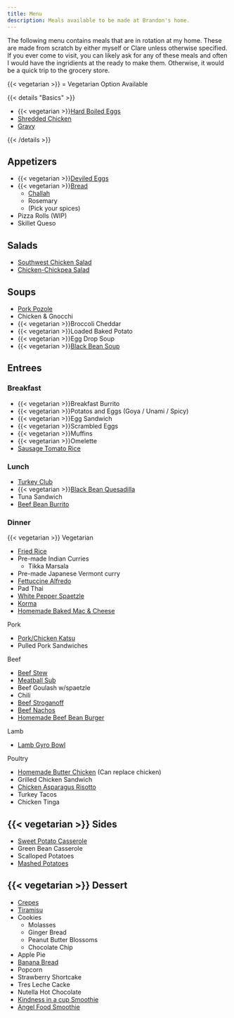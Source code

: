```yaml
---
title: Menu
description: Meals available to be made at Brandon's home.
---
```


The following menu contains meals that are in rotation at my home. These are made from scratch by either myself or Clare unless otherwise specified. If you ever come to visit, you can likely ask for any of these meals and often I would have the ingridients at the ready to make them. Otherwise, it would be a quick trip to the grocery store.

{{< vegetarian >}} = Vegetarian Option Available

{{< details "Basics" >}}
- {{< vegetarian >}}[Hard Boiled Eggs](hard-boiled-eggs/)
- [Shredded Chicken](shredded-chicken/)
- [Gravy](gravy/)

{{< /details >}}

## Appetizers

- {{< vegetarian >}}[Deviled Eggs](deviled-eggs/)
- {{< vegetarian >}}[Bread](bread/)
    * [Challah](challah/)
    * Rosemary
    * (Pick your spices)
- Pizza Rolls (WIP)
- Skillet Queso

## Salads
- [Southwest Chicken Salad](southwest-chicken-salad/)
- [Chicken-Chickpea Salad](chicken-chickpea-salad/)

## Soups

- [Pork Pozole](pork-pozole/)
- Chicken & Gnocchi
- {{< vegetarian >}}Broccoli Cheddar
- {{< vegetarian >}}Loaded Baked Potato
- {{< vegetarian >}}Egg Drop Soup
- {{< vegetarian >}}[Black Bean Soup](black-bean-soup/)

## Entrees

### Breakfast

- {{< vegetarian >}}Breakfast Burrito
- {{< vegetarian >}}Potatos and Eggs (Goya / Unami / Spicy)
- {{< vegetarian >}}Egg Sandwich
- {{< vegetarian >}}Scrambled Eggs
- {{< vegetarian >}}Muffins
- {{< vegetarian >}}Omelette
- [Sausage Tomato Rice](sausage-tomato-rice/)

### Lunch

- [Turkey Club](turkey-club-sandwich/)
- {{< vegetarian >}}[Black Bean Quesadilla](black-bean-quesadilla)
- Tuna Sandwich
- [Beef Bean Burrito](beef-bean-burrito/)

### Dinner

{{< vegetarian >}} Vegetarian
- [Fried Rice](fried-rice/)
- Pre-made Indian Curries
    * Tikka Marsala
- Pre-made Japanese Vermont curry
- [Fettuccine Alfredo](fettuccine-alfredo/)
- Pad Thai
- [White Pepper Spaetzle](white-pepper-spaetzle/)
- [Korma](korma/)
- [Homemade Baked Mac & Cheese](baked-mac-and-cheese/)


Pork
- [Pork/Chicken Katsu](pork-chicken-katsu/)
- Pulled Pork Sandwiches


Beef
- [Beef Stew](beef-stew/)
- [Meatball Sub](meatball-sub/)
- Beef Goulash w/spaetzle
- Chili
- [Beef Stroganoff](beef-stroganoff/)
- [Beef Nachos](beef-nachos/)
- [Homemade Beef Bean Burger](beef-bean-burger/)


Lamb
- [Lamb Gyro Bowl](lamb-gyro-bowl/)


Poultry
- [Homemade Butter Chicken](butter-chicken/) (Can replace chicken)
- Grilled Chicken Sandwich
- [Chicken Asparagus Risotto](chicken-asparagus-risotto/)
- Turkey Tacos
- Chicken Tinga

## {{< vegetarian >}} Sides

- [Sweet Potato Casserole](sweet-potato-casserole/)
- Green Bean Casserole
- Scalloped Potatoes
- [Mashed Potatoes](mashed-potatoes/)

## {{< vegetarian >}} Dessert

- [Crepes](crepes/)
- [Tiramisu](tiramisu/)
- Cookies
  * Molasses
  * Ginger Bread
  * Peanut Butter Blossoms
  * Chocolate Chip
- Apple Pie
- [Banana Bread](banana-bread/)
- Popcorn
- Strawberry Shortcake
- Tres Leche Cacke
- Nutella Hot Chocolate
- [Kindness in a cup Smoothie](kindness-in-a-cup/)
- [Angel Food Smoothie](angel-food-smoothie/)
